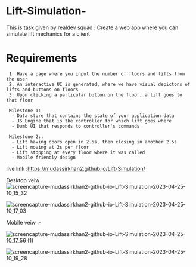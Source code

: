 # Lift-Simulation-

This is task given by realdev squad :
Create a web app where you can simulate lift mechanics for a client
   
   # Requirements
     1. Have a page where you input the number of floors and lifts from the user
     2. An interactive UI is generated, where we have visual depictons of lifts and buttons on floors
     3. Upon clicking a particular button on the floor, a lift goes to that floor
   
     Milestone 1:
      - Data store that contains the state of your application data
      - JS Engine that is the controller for which lift goes where
      - Dumb UI that responds to controller's commands
      
     Milestone 2::
      - Lift having doors open in 2.5s, then closing in another 2.5s
      - Lift moving at 2s per floor
      - Lift stopping at every floor where it was called
      - Mobile friendly design 
live link :https://mudassirkhan2.github.io/Lift-Simulation/


Desktop veiw
![screencapture-mudassirkhan2-github-io-Lift-Simulation-2023-04-25-10_15_32](https://user-images.githubusercontent.com/106579572/234176690-e19a337a-a91b-45b0-b611-5c3f43ab6979.png)

![screencapture-mudassirkhan2-github-io-Lift-Simulation-2023-04-25-10_17_03](https://user-images.githubusercontent.com/106579572/234176824-af44afa2-83bb-42c6-ace5-b1e4a4f8636f.png)


Mobile veiw :-

![screencapture-mudassirkhan2-github-io-Lift-Simulation-2023-04-25-10_17_56 (1)](https://user-images.githubusercontent.com/106579572/234176940-fc708a70-e17c-4b6b-aacb-7a87f21251b0.png)


![screencapture-mudassirkhan2-github-io-Lift-Simulation-2023-04-25-10_19_28](https://user-images.githubusercontent.com/106579572/234177185-b99d7edb-bcfc-44cd-aea0-8766e6ed513a.png)



